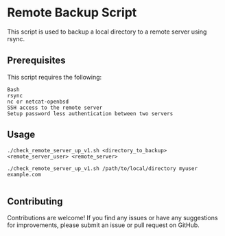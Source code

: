 # Remote Backup Script
This script is used to backup a local directory to a remote server using rsync.


## Prerequisites
This script requires the following:

```
Bash
rsync
nc or netcat-openbsd
SSH access to the remote server
Setup password less authentication between two servers
```

## Usage
```
./check_remote_server_up_v1.sh <directory_to_backup> <remote_server_user> <remote_server>

./check_remote_server_up_v1.sh /path/to/local/directory myuser example.com


```
## Contributing
Contributions are welcome! If you find any issues or have any suggestions for improvements, please submit an issue or pull request on GitHub.